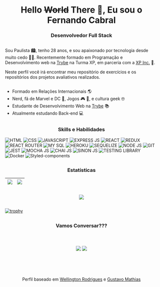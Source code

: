 <h1 align="center">Hello <strike>World</strike> There 👋, Eu sou o Fernando Cabral</h1>
<h3 align="center">Desenvolvedor Full Stack</h3>

##
<p>
  Sou Paulista 🏙️, tenho 28 anos, e sou apaixonado por tecnologia desde muito cedo 🧑‍💻. Recentemente formado em Programação e Desenvolvimento web na <a href="https://betrybe.com">Trybe</a>  na Turma XP, em parceria com a <a href="https://www.xpinc.com/">XP Inc.</a> 🚀.
  
  Neste perfil você irá encontrar meu repositório de exercícios e os repositórios dos projetos avaliativos realizados.
</p>

##
- Formado em Relações Internacionais 🌎
- Nerd, fã de Marvel e DC 🦸, Jogos 🎮 🎲, e cultura geek 🤓
- Estudante de Desenvolvimento Web na [Trybe](https://www.betrybe.com/) 📚
- Atualmente estudando Back-end 💻

##
## <h3 align="center">Skills e Habilidades</h3>
![HTML](https://img.shields.io/badge/HTML5-E34F26?style=for-the-badge&logo=html5&logoColor=white)
![CSS](https://img.shields.io/badge/CSS3-1572B6?style=for-the-badge&logo=css3&logoColor=white)
![JAVASCRIPT](https://img.shields.io/badge/JavaScript-323330?style=for-the-badge&logo=javascript&logoColor=F7DF1E)
![EXPRESS JS](https://img.shields.io/badge/Express.js-404D59?style=for-the-badge)
![REACT](https://img.shields.io/badge/React-20232A?style=for-the-badge&logo=react&logoColor=61DAFB)
![REDUX](https://img.shields.io/badge/Redux-593D88?style=for-the-badge&logo=redux&logoColor=white)
![REACT ROUTER](https://img.shields.io/badge/React_Router-CA4245?style=for-the-badge&logo=react-router&logoColor=white)
![MY SQL](https://img.shields.io/badge/MySQL-00000F?style=for-the-badge&logo=mysql&logoColor=white)
![HEROKU](https://img.shields.io/badge/Heroku-430098?style=for-the-badge&logo=heroku&logoColor=white)
![SEQUELIZE](https://img.shields.io/badge/Sequelize-52B0E7?style=for-the-badge&logo=Sequelize&logoColor=white)
![NODE JS](https://img.shields.io/badge/Node.js-43853D?style=for-the-badge&logo=node.js&logoColor=white)
![GIT](https://img.shields.io/badge/GIT-E44C30?style=for-the-badge&logo=git&logoColor=white)
![JEST](	https://img.shields.io/badge/Jest-323330?style=for-the-badge&logo=Jest&logoColor=white)
![MOCHA JS](https://img.shields.io/badge/mocha.js-323330?style=for-the-badge&logo=mocha&logoColor=Brown)
![CHAI JS](https://img.shields.io/badge/chai.js-323330?style=for-the-badge&logo=chai&logoColor=red)
![SINON JS](https://img.shields.io/badge/sinon.js-323330?style=for-the-badge&logo=sinon)
![TESTING LIBRARY](https://img.shields.io/badge/testing%20library-323330?style=for-the-badge&logo=testing-library&logoColor=red)
![Docker](https://img.shields.io/badge/Docker-2CA5E0?style=for-the-badge&logo=docker&logoColor=whit)
![Styled-components](https://img.shields.io/badge/styled--components-DB7093?style=for-the-badge&logo=styled-components&logoColor=white)
##


## <h3 align="center">Estatísticas</h3>
| <a href="https://github.com/fernandopcabral"> <img align="center" src="https://github-readme-stats.vercel.app/api?username=fernandopcabral&show_icons=true&theme=aura" /></a>| <a href="https://github.com/fernandopcabral/"><img align="center" src="https://github-readme-stats.vercel.app/api/top-langs/?username=fernandopcabral&layout=compact&theme=aura" /></a>|
| ------------- | ------------- |

##
<div align="center">
  <a href="https://github.com/fernandopcabral"> <img align="center" src="http://github-readme-streak-stats.herokuapp.com?user=fernandopcabral&theme=tokyonight&hide_border=true" /></a>
</div>


##
  
[![trophy](https://github-profile-trophy.vercel.app/?username=fernandopcabral&margin-w=15&theme=discord)](https://github.com/ryo-ma/github-profile-trophy)

##

## <h3 align="center">Vamos Conversar???<h3 align="center">
<div align=center>
  <br />
  <br />
  <a href="https://www.linkedin.com/in/fernandopcabral/" target="_blank"><img src="https://img.shields.io/badge/-LinkedIn-%230077B5?style=for-the-badge&logo=linkedin&logoColor=white" target="_blank"></a>
  <a href="https://t.me/fernandopcabral"><img src="https://img.shields.io/badge/Telegram-2CA5E0?style=for-the-badge&logo=telegram&logoColor=white" target="_blank"><a/>
</div>

  <br />
  <br />
  <br />
  <br />
<div align="center">
  <p>
     Perfil baseado em <a href="https://github.com/SrTonn">Wellington Rodrigues</a> e <a href="https://github.com/Guthias">Gustavo Mathias</a>
  </p>
